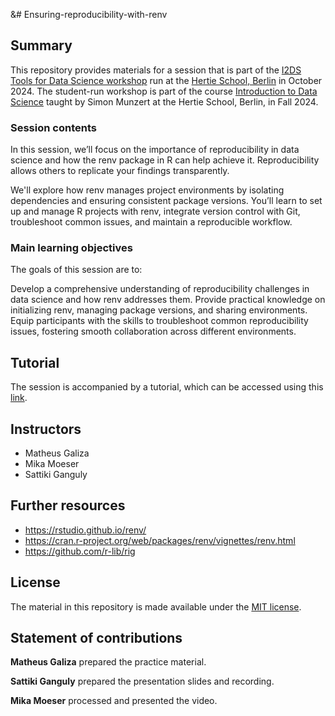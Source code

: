 &# Ensuring-reproducibility-with-renv


## Summary

This repository provides materials for a session that is part of the [I2DS Tools for Data Science workshop](https://github.com/intro-to-data-science-24-workshop) run at the [Hertie School, Berlin](https://www.hertie-school.org/en/) in October 2024. The student-run workshop is part of the course [Introduction to Data Science](https://github.com/intro-to-data-science-24) taught by Simon Munzert at the Hertie School, Berlin, in Fall 2024.

### Session contents

In this session, we’ll focus on the importance of reproducibility in data science and how the renv package in R can help achieve it. Reproducibility allows others to replicate your findings transparently.

We'll explore how renv manages project environments by isolating dependencies and ensuring consistent package versions. You’ll learn to set up and manage R projects with renv, integrate version control with Git, troubleshoot common issues, and maintain a reproducible workflow.

### Main learning objectives

The goals of this session are to:

Develop a comprehensive understanding of reproducibility challenges in data science and how renv addresses them.
Provide practical knowledge on initializing renv, managing package versions, and sharing environments.
Equip participants with the skills to troubleshoot common reproducibility issues, fostering smooth collaboration across different environments.


## Tutorial

The session is accompanied by a tutorial, which can be accessed using this [link](https://hertieschool-my.sharepoint.com/personal/235281_students_hertie-school_org/_layouts/15/stream.aspx?id=%2Fpersonal%2F235281%5Fstudents%5Fhertie%2Dschool%5Forg%2FDocuments%2FAufnahmen%2FDS%20Presentation%2D20241025%5F213848%2DBesprechungsaufzeichnung%2Emp4&nav=eyJyZWZlcnJhbEluZm8iOnsicmVmZXJyYWxBcHAiOiJTdHJlYW1XZWJBcHAiLCJyZWZlcnJhbFZpZXciOiJTaGFyZURpYWxvZy1MaW5rIiwicmVmZXJyYWxBcHBQbGF0Zm9ybSI6IldlYiIsInJlZmVycmFsTW9kZSI6InZpZXcifX0%3D&referrer=StreamWebApp%2EWeb&referrerScenario=AddressBarCopied%2Eview%2E688c7ac0%2D46c6%2D41cd%2D8e17%2D7351acdea3c3).



## Instructors

- Matheus Galiza
- Mika Moeser
- Sattiki Ganguly



## Further resources

- https://rstudio.github.io/renv/
- https://cran.r-project.org/web/packages/renv/vignettes/renv.html
- https://github.com/r-lib/rig


## License

The material in this repository is made available under the [MIT license](http://opensource.org/licenses/mit-license.php). 

## Statement of contributions

**Matheus Galiza** prepared the practice material.

**Sattiki Ganguly** prepared the presentation slides and recording.

**Mika Moeser** processed and presented the video.

